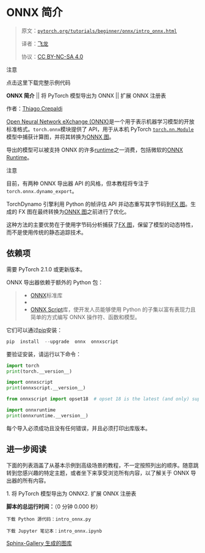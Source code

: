 # ONNX 简介

> 原文：[`pytorch.org/tutorials/beginner/onnx/intro_onnx.html`](https://pytorch.org/tutorials/beginner/onnx/intro_onnx.html)
>
> 译者：[飞龙](https://github.com/wizardforcel)
>
> 协议：[CC BY-NC-SA 4.0](http://creativecommons.org/licenses/by-nc-sa/4.0/)

注意

点击这里下载完整示例代码

**ONNX 简介** || 将 PyTorch 模型导出为 ONNX || 扩展 ONNX 注册表

作者：[Thiago Crepaldi](https://github.com/thiagocrepaldi)

[Open Neural Network eXchange (ONNX)](https://onnx.ai/)是一个用于表示机器学习模型的开放标准格式。`torch.onnx`模块提供了 API，用于从本机 PyTorch [`torch.nn.Module`](https://pytorch.org/docs/stable/generated/torch.nn.Module.html#torch.nn.Module "(在 PyTorch v2.2 中)")模型中捕获计算图，并将其转换为[ONNX 图](https://github.com/onnx/onnx/blob/main/docs/IR.md)。

导出的模型可以被支持 ONNX 的许多[runtime](https://onnx.ai/supported-tools.html#deployModel)之一消费，包括微软的[ONNX Runtime](https://www.onnxruntime.ai)。

注意

目前，有两种 ONNX 导出器 API 的风格，但本教程将专注于`torch.onnx.dynamo_export`。

TorchDynamo 引擎利用 Python 的帧评估 API 并动态重写其字节码到[FX 图](https://pytorch.org/docs/stable/fx.html)。生成的 FX 图在最终转换为[ONNX 图](https://github.com/onnx/onnx/blob/main/docs/IR.md)之前进行了优化。

这种方法的主要优势在于使用字节码分析捕获了[FX 图](https://pytorch.org/docs/stable/fx.html)，保留了模型的动态特性，而不是使用传统的静态追踪技术。

## 依赖项

需要 PyTorch 2.1.0 或更新版本。

ONNX 导出器依赖于额外的 Python 包：

> +   [ONNX](https://onnx.ai)标准库
> +   
> +   [ONNX Script](https://onnxscript.ai)库，使开发人员能够使用 Python 的子集以富有表现力且简单的方式编写 ONNX 操作符、函数和模型。

它们可以通过[pip](https://pypi.org/project/pip/)安装：

```py
pip  install  --upgrade  onnx  onnxscript 
```

要验证安装，请运行以下命令：

```py
import torch
print(torch.__version__)

import onnxscript
print(onnxscript.__version__)

from onnxscript import opset18  # opset 18 is the latest (and only) supported version for now

import onnxruntime
print(onnxruntime.__version__) 
```

每个导入必须成功且没有任何错误，并且必须打印出库版本。

## 进一步阅读

下面的列表涵盖了从基本示例到高级场景的教程，不一定按照列出的顺序。随意跳转到您感兴趣的特定主题，或者坐下来享受浏览所有内容，以了解关于 ONNX 导出器的所有内容。

1\. 将 PyTorch 模型导出为 ONNX2\. 扩展 ONNX 注册表

**脚本的总运行时间：**（0 分钟 0.000 秒）

`下载 Python 源代码：intro_onnx.py`

`下载 Jupyter 笔记本：intro_onnx.ipynb`

[Sphinx-Gallery 生成的图库](https://sphinx-gallery.github.io)
